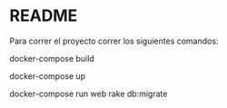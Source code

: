 # README

Para correr el proyecto correr los siguientes comandos:

docker-compose build

docker-compose up

docker-compose run web rake db:migrate
